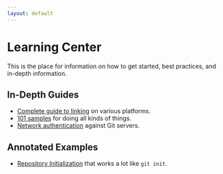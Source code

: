 ```yaml
---
layout: default
---
```


# Learning Center

This is the place for information on how to get started, best practices, and in-depth information.

## In-Depth Guides

* [Complete guide to linking](guides/build-and-link) on various platforms.
* [101 samples](guides/101-samples) for doing all kinds of things.
* [Network authentication](guides/authentication) against Git servers.

## Annotated Examples

* [Repository Initialization](examples/init) that works a lot like `git init`.
